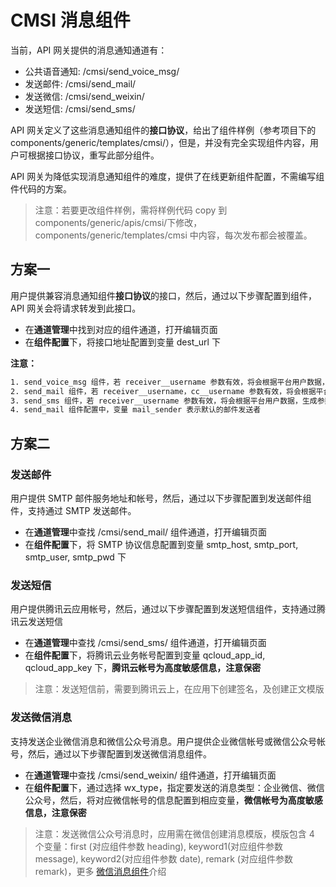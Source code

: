 # CMSI 消息组件

当前，API 网关提供的消息通知通道有：

- 公共语音通知: /cmsi/send_voice_msg/
- 发送邮件: /cmsi/send_mail/
- 发送微信: /cmsi/send_weixin/
- 发送短信: /cmsi/send_sms/

API 网关定义了这些消息通知组件的**接口协议**，给出了组件样例（参考项目下的 components/generic/templates/cmsi/），但是，并没有完全实现组件内容，用户可根据接口协议，重写此部分组件。

API 网关为降低实现消息通知组件的难度，提供了在线更新组件配置，不需编写组件代码的方案。

> 注意：若要更改组件样例，需将样例代码 copy 到 components/generic/apis/cmsi/下修改，components/generic/templates/cmsi 中内容，每次发布都会被覆盖。

## 方案一

用户提供兼容消息通知组件**接口协议**的接口，然后，通过以下步骤配置到组件，API 网关会将请求转发到此接口。

- 在**通道管理**中找到对应的组件通道，打开编辑页面
- 在**组件配置**下，将接口地址配置到变量 dest_url 下

**注意：**
```txt
1. send_voice_msg 组件，若 receiver__username 参数有效，将会根据平台用户数据，生成参数 user_list_information
2. send_mail 组件，若 receiver__username，cc__username 参数有效，将会根据平台用户数据，分别生成参数 receiver, cc
3. send_sms 组件，若 receiver__username 参数有效，将会根据平台用户数据，生成参数 receiver
4. send_mail 组件配置中，变量 mail_sender 表示默认的邮件发送者
```

## 方案二

### 发送邮件

用户提供 SMTP 邮件服务地址和帐号，然后，通过以下步骤配置到发送邮件组件，支持通过 SMTP 发送邮件。

- 在**通道管理**中查找 /cmsi/send_mail/ 组件通道，打开编辑页面
- 在**组件配置**下，将 SMTP 协议信息配置到变量 smtp_host, smtp_port, smtp_user, smtp_pwd 下

### 发送短信

用户提供腾讯云应用帐号，然后，通过以下步骤配置到发送短信组件，支持通过腾讯云发送短信

- 在**通道管理**中查找 /cmsi/send_sms/ 组件通道，打开编辑页面
- 在**组件配置**下，将腾讯云业务帐号配置到变量 qcloud_app_id, qcloud_app_key 下，**腾讯云帐号为高度敏感信息，注意保密**

> 注意：发送短信前，需要到腾讯云上，在应用下创建签名，及创建正文模版

### 发送微信消息

支持发送企业微信消息和微信公众号消息。用户提供企业微信帐号或微信公众号帐号，然后，通过以下步骤配置到发送微信消息组件。

- 在**通道管理**中查找 /cmsi/send_weixin/ 组件通道，打开编辑页面
- 在**组件配置**下，通过选择 wx_type，指定要发送的消息类型：企业微信、微信公众号，然后，将对应微信帐号的信息配置到相应变量，**微信帐号为高度敏感信息，注意保密**

> 注意：发送微信公众号消息时，应用需在微信创建消息模版，模版包含 4 个变量：first (对应组件参数 heading), keyword1(对应组件参数 message), keyword2(对应组件参数 date), remark (对应组件参数 remark)，更多 [微信消息组件](WeChat.md)介绍
